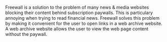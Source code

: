 Freewall is a solution to the problem of many news & media websites blocking their content behind subscription paywalls. This is particulary annoying when trying to read financial news. Freewall solves this problem by making it convenient for the user to open links in a web archive website. A web archive website allows the user to view the web page content without the paywall. 